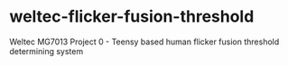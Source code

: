 # weltec-flicker-fusion-threshold
Weltec MG7013 Project 0 - Teensy based human flicker fusion threshold determining system
